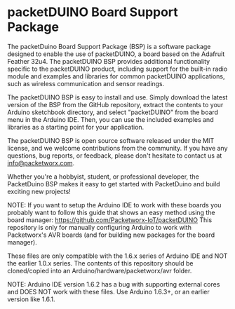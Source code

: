 # packetDUINO Board Support Package

The packetDuino Board Support Package (BSP) is a software package designed to enable the use of packetDUINO, a board based on the Adafruit Feather 32u4. The packetDUINO BSP provides additional functionality specific to the packetDUINO product, including support for the built-in radio module and examples and libraries for common packetDUINO applications, such as wireless communication and sensor readings.

The packetDUINO BSP is easy to install and use. Simply download the latest version of the BSP from the GitHub repository, extract the contents to your Arduino sketchbook directory, and select "packetDUINO" from the board menu in the Arduino IDE. Then, you can use the included examples and libraries as a starting point for your application.

The packetDUINO BSP is open source software released under the MIT license, and we welcome contributions from the community. If you have any questions, bug reports, or feedback, please don't hesitate to contact us at info@packetworx.com.

Whether you're a hobbyist, student, or professional developer, the PacketDuino BSP makes it easy to get started with PacketDuino and build exciting new projects!

NOTE: If you want to setup the Arduino IDE to work with these boards you probably
want to follow this guide that shows an easy method using the board manager:
https://github.com/Packetworx-IoT/packetDUINO This repository is
only for manually configuring Arduino to work with Packetworx's AVR boards (and for
building new packages for the board manager).

These files are only compatible with the 1.6.x series of Arduino IDE and NOT the
earlier 1.0.x series.  The contents of this repository should be cloned/copied
into an Arduino/hardware/packetworx/avr folder.

NOTE: Arduino IDE version 1.6.2 has a bug with supporting external cores and
DOES NOT work with these files.  Use Arduino 1.6.3+, or an earlier version like
1.6.1.
